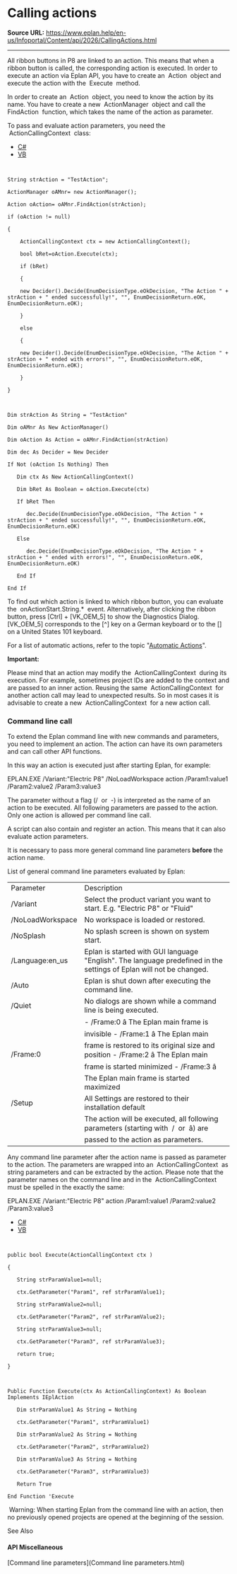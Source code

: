 # Calling actions

**Source URL:** https://www.eplan.help/en-us/Infoportal/Content/api/2026/CallingActions.html

---

All ribbon buttons in P8 are linked to an action. This means that when a ribbon button is called, the corresponding action is executed. In order to execute an action via Eplan API, you have to create an  Action  object and execute the action with the  Execute  method.

In order to create an  Action  object, you need to know the action by its name. You have to create a new  ActionManager  object and call the  FindAction  function, which takes the name of the action as parameter.

To pass and evaluate action parameters, you need the  ActionCallingContext  class:

- [C#](#i-tab-content-CS)
- [VB](#i-tab-content-VB)

```

String strAction = "TestAction";
ActionManager oAMnr= new ActionManager();
Action oAction= oAMnr.FindAction(strAction);
if (oAction != null)
{
    ActionCallingContext ctx = new ActionCallingContext();
    bool bRet=oAction.Execute(ctx);
    if (bRet)
    {               
    new Decider().Decide(EnumDecisionType.eOkDecision, "The Action " + strAction + " ended successfully!", "", EnumDecisionReturn.eOK, EnumDecisionReturn.eOK);
    }
    else
    {
    new Decider().Decide(EnumDecisionType.eOkDecision, "The Action " + strAction + " ended with errors!", "", EnumDecisionReturn.eOK, EnumDecisionReturn.eOK);
    }
}
```

```

Dim strAction As String = "TestAction"
Dim oAMnr As New ActionManager()
Dim oAction As Action = oAMnr.FindAction(strAction)
Dim dec As Decider = New Decider
If Not (oAction Is Nothing) Then
   Dim ctx As New ActionCallingContext()
   Dim bRet As Boolean = oAction.Execute(ctx)
   If bRet Then
      dec.Decide(EnumDecisionType.eOkDecision, "The Action " + strAction + " ended successfully!", "", EnumDecisionReturn.eOK, EnumDecisionReturn.eOK)              
   Else
      dec.Decide(EnumDecisionType.eOkDecision, "The Action " + strAction + " ended with errors!", "", EnumDecisionReturn.eOK, EnumDecisionReturn.eOK)
   End If
End If
```

To find out which action is linked to which ribbon button, you can evaluate the  onActionStart.String.\*  event. Alternatively, after clicking the ribbon button, press [Ctrl] + [VK\_OEM\_5] to show the Diagnostics Dialog. [VK\_OEM\_5] corresponds to the [^] key on a German keyboard or to the [\] on a United States 101 keyboard.

For a list of automatic actions, refer to the topic "[Automatic Actions](AutomaticActions.html)".

**Important:**

Please mind that an action may modify the  ActionCallingContext  during its execution. For example, sometimes project IDs are added to the context and are passed to an inner action. Reusing the same  ActionCallingContext  for another action call may lead to unexpected results. So in most cases it is advisable to create a new  ActionCallingContext  for a new action call.

### Command line call

To extend the Eplan command line with new commands and parameters, you need to implement an action. The action can have its own parameters and can call other API functions.

In this way an action is executed just after starting Eplan, for example:

EPLAN.EXE /Variant:"Electric P8" /NoLoadWorkspace action /Param1:value1 /Param2:value2 /Param3:value3 

The parameter without a flag (/  or  -) is interpreted as the name of an action to be executed. All following parameters are passed to the action. Only one action is allowed per command line call.

A script can also contain and register an action. This means that it can also evaluate action parameters.

It is necessary to pass more general command line parameters **before** the action name.

List of general command line parameters evaluated by Eplan:

|  |  |
| --- | --- |
| Parameter | Description |
| /Variant | Select the product variant you want to start. E.g. "Electric P8" or "Fluid" |
| /NoLoadWorkspace | No workspace is loaded or restored. |
| /NoSplash | No splash screen is shown on system start. |
| /Language:en\_us | Eplan is started with GUI language "English". The language predefined in the settings of Eplan will not be changed. |
| /Auto | Eplan is shut down after executing the command line. |
| /Quiet | No dialogs are shown while a command line is being executed. |
| /Frame:0 | - /Frame:0 â The Eplan main frame is invisible - /Frame:1 â The Eplan main frame is restored to its original size and position - /Frame:2 â The Eplan main frame is started minimized - /Frame:3 â The Eplan main frame is started maximized |
| /Setup | All Settings are restored to their installation default |
| <action name> | The action will be executed, all following parameters (starting with  /  or  â) are passed to the action as parameters. |

Any command line parameter after the action name is passed as parameter to the action. The parameters are wrapped into an  ActionCallingContext  as string parameters and can be extracted by the action. Please note that the parameter names on the command line and in the  ActionCallingContext  must be spelled in the exactly the same:

EPLAN.EXE /Variant:"Electric P8" action /Param1:value1 /Param2:value2 /Param3:value3 

- [C#](#i-tab-content-CS)
- [VB](#i-tab-content-VB)

```

public bool Execute(ActionCallingContext ctx )
{
   String strParamValue1=null;
   ctx.GetParameter("Param1", ref strParamValue1);
   String strParamValue2=null;
   ctx.GetParameter("Param2", ref strParamValue2);
   String strParamValue3=null;
   ctx.GetParameter("Param3", ref strParamValue3);
   return true;
}
```

```

Public Function Execute(ctx As ActionCallingContext) As Boolean Implements IEplAction
   Dim strParamValue1 As String = Nothing
   ctx.GetParameter("Param1", strParamValue1)
   Dim strParamValue2 As String = Nothing
   ctx.GetParameter("Param2", strParamValue2)
   Dim strParamValue3 As String = Nothing
   ctx.GetParameter("Param3", strParamValue3)
   Return True
End Function 'Execute
```

 Warning: When starting Eplan from the command line with an action, then no previously opened projects are opened at the beginning of the session.

See Also

#### API Miscellaneous

[Command line parameters](Command line parameters.html)